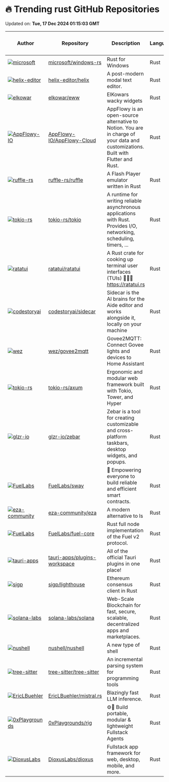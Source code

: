 # 🔥 Trending rust GitHub Repositories

Updated on: **Tue, 17 Dec 2024 01:15:03 GMT**

| Author | Repository | Description | Language | ⭐ Total Stars | 🌟 Stars Today |
|--------|------------|-------------|----------|----------------|----------------|
| [![microsoft](https://avatars.githubusercontent.com/u/9845234?s=40&v=4)](https://github.com/microsoft) | [microsoft/windows-rs](https://github.com/microsoft/windows-rs) | Rust for Windows | Rust | 10734 | 141 |
| [![helix-editor](https://avatars.githubusercontent.com/u/1372918?s=40&v=4)](https://github.com/helix-editor) | [helix-editor/helix](https://github.com/helix-editor/helix) | A post-modern modal text editor. | Rust | 34295 | 29 |
| [![elkowar](https://avatars.githubusercontent.com/u/5300871?s=40&v=4)](https://github.com/elkowar) | [elkowar/eww](https://github.com/elkowar/eww) | ElKowars wacky widgets | Rust | 9571 | 20 |
| [![AppFlowy-IO](https://private-avatars.githubusercontent.com/u/33050391?jwt=eyJhbGciOiJIUzI1NiIsInR5cCI6IkpXVCJ9.eyJpc3MiOiJnaXRodWIuY29tIiwiYXVkIjoicmF3LmdpdGh1YnVzZXJjb250ZW50LmNvbSIsImtleSI6ImtleTEiLCJleHAiOjE3MzQzODU1MDAsIm5iZiI6MTczNDM4NDMwMCwicGF0aCI6Ii91LzMzMDUwMzkxIn0.fFhgVANHKPxZAYdm2FjjaQAbkHq-0p8cICAshvm51VY&s=40&v=4)](https://github.com/AppFlowy-IO) | [AppFlowy-IO/AppFlowy-Cloud](https://github.com/AppFlowy-IO/AppFlowy-Cloud) | AppFlowy is an open-source alternative to Notion. You are in charge of your data and customizations. Built with Flutter and Rust. | Rust | 1134 | 6 |
| [![ruffle-rs](https://private-avatars.githubusercontent.com/u/108736?jwt=eyJhbGciOiJIUzI1NiIsInR5cCI6IkpXVCJ9.eyJpc3MiOiJnaXRodWIuY29tIiwiYXVkIjoicmF3LmdpdGh1YnVzZXJjb250ZW50LmNvbSIsImtleSI6ImtleTEiLCJleHAiOjE3MzQzODU4MDAsIm5iZiI6MTczNDM4NDYwMCwicGF0aCI6Ii91LzEwODczNiJ9.DTeu_GgW5IoJMZL0CAxIW_JrxwyJraztxcPGuBpBGOU&s=40&v=4)](https://github.com/ruffle-rs) | [ruffle-rs/ruffle](https://github.com/ruffle-rs/ruffle) | A Flash Player emulator written in Rust | Rust | 15869 | 10 |
| [![tokio-rs](https://private-avatars.githubusercontent.com/u/33116358?jwt=eyJhbGciOiJIUzI1NiIsInR5cCI6IkpXVCJ9.eyJpc3MiOiJnaXRodWIuY29tIiwiYXVkIjoicmF3LmdpdGh1YnVzZXJjb250ZW50LmNvbSIsImtleSI6ImtleTEiLCJleHAiOjE3MzQzODU2ODAsIm5iZiI6MTczNDM4NDQ4MCwicGF0aCI6Ii91LzMzMTE2MzU4In0.CvDbUNHEdwHMmyY-qB-rFCbywAsKHIs524G4DmC2XKE&s=40&v=4)](https://github.com/tokio-rs) | [tokio-rs/tokio](https://github.com/tokio-rs/tokio) | A runtime for writing reliable asynchronous applications with Rust. Provides I/O, networking, scheduling, timers, ... | Rust | 27366 | 30 |
| [![ratatui](https://avatars.githubusercontent.com/u/381361?s=40&v=4)](https://github.com/ratatui) | [ratatui/ratatui](https://github.com/ratatui/ratatui) | A Rust crate for cooking up terminal user interfaces (TUIs) 👨‍🍳🐀 https://ratatui.rs | Rust | 11229 | 24 |
| [![codestoryai](https://private-avatars.githubusercontent.com/u/10356126?jwt=eyJhbGciOiJIUzI1NiIsInR5cCI6IkpXVCJ9.eyJpc3MiOiJnaXRodWIuY29tIiwiYXVkIjoicmF3LmdpdGh1YnVzZXJjb250ZW50LmNvbSIsImtleSI6ImtleTEiLCJleHAiOjE3MzQzODU4MDAsIm5iZiI6MTczNDM4NDYwMCwicGF0aCI6Ii91LzEwMzU2MTI2In0.Ebs0Lio2EC2lJcraBQH-20vr62J2DT-Hj6Sik5pk42U&s=40&v=4)](https://github.com/codestoryai) | [codestoryai/sidecar](https://github.com/codestoryai/sidecar) | Sidecar is the AI brains for the Aide editor and works alongside it, locally on your machine | Rust | 251 | 15 |
| [![wez](https://private-avatars.githubusercontent.com/u/117777?jwt=eyJhbGciOiJIUzI1NiIsInR5cCI6IkpXVCJ9.eyJpc3MiOiJnaXRodWIuY29tIiwiYXVkIjoicmF3LmdpdGh1YnVzZXJjb250ZW50LmNvbSIsImtleSI6ImtleTEiLCJleHAiOjE3MzQzODU3NDAsIm5iZiI6MTczNDM4NDU0MCwicGF0aCI6Ii91LzExNzc3NyJ9._rDOBBAaPFEO5AJLTGDlyu5JsPdLAMj78AA4ZbS7nlk&s=40&v=4)](https://github.com/wez) | [wez/govee2mqtt](https://github.com/wez/govee2mqtt) | Govee2MQTT: Connect Govee lights and devices to Home Assistant | Rust | 577 | 6 |
| [![tokio-rs](https://private-avatars.githubusercontent.com/u/718941?jwt=eyJhbGciOiJIUzI1NiIsInR5cCI6IkpXVCJ9.eyJpc3MiOiJnaXRodWIuY29tIiwiYXVkIjoicmF3LmdpdGh1YnVzZXJjb250ZW50LmNvbSIsImtleSI6ImtleTEiLCJleHAiOjE3MzQzODUyNjAsIm5iZiI6MTczNDM4NDA2MCwicGF0aCI6Ii91LzcxODk0MSJ9.VqPgHIoOtLmlbDR_NXS9RYrubDL5TbYs3gWyGKgNXeA&s=40&v=4)](https://github.com/tokio-rs) | [tokio-rs/axum](https://github.com/tokio-rs/axum) | Ergonomic and modular web framework built with Tokio, Tower, and Hyper | Rust | 19608 | 19 |
| [![glzr-io](https://avatars.githubusercontent.com/u/34844898?s=40&v=4)](https://github.com/glzr-io) | [glzr-io/zebar](https://github.com/glzr-io/zebar) | Zebar is a tool for creating customizable and cross-platform taskbars, desktop widgets, and popups. | Rust | 1209 | 26 |
| [![FuelLabs](https://avatars.githubusercontent.com/u/7190144?s=40&v=4)](https://github.com/FuelLabs) | [FuelLabs/sway](https://github.com/FuelLabs/sway) | 🌴 Empowering everyone to build reliable and efficient smart contracts. | Rust | 62596 | 8 |
| [![eza-community](https://private-avatars.githubusercontent.com/u/89321978?jwt=eyJhbGciOiJIUzI1NiIsInR5cCI6IkpXVCJ9.eyJpc3MiOiJnaXRodWIuY29tIiwiYXVkIjoicmF3LmdpdGh1YnVzZXJjb250ZW50LmNvbSIsImtleSI6ImtleTEiLCJleHAiOjE3MzQzODUxNDAsIm5iZiI6MTczNDM4Mzk0MCwicGF0aCI6Ii91Lzg5MzIxOTc4In0.wa-kkGltSRJX3gM3qIO4Iyo-Kpa3bG0LkGqkyIluNug&s=40&v=4)](https://github.com/eza-community) | [eza-community/eza](https://github.com/eza-community/eza) | A modern alternative to ls | Rust | 12944 | 29 |
| [![FuelLabs](https://private-avatars.githubusercontent.com/u/18346821?jwt=eyJhbGciOiJIUzI1NiIsInR5cCI6IkpXVCJ9.eyJpc3MiOiJnaXRodWIuY29tIiwiYXVkIjoicmF3LmdpdGh1YnVzZXJjb250ZW50LmNvbSIsImtleSI6ImtleTEiLCJleHAiOjE3MzQzODUyMDAsIm5iZiI6MTczNDM4NDAwMCwicGF0aCI6Ii91LzE4MzQ2ODIxIn0.sePabl6yNvfkBre21ZpWqEBK3_dkQhVQ7uio1zTgdzU&s=40&v=4)](https://github.com/FuelLabs) | [FuelLabs/fuel-core](https://github.com/FuelLabs/fuel-core) | Rust full node implementation of the Fuel v2 protocol. | Rust | 57979 | 15 |
| [![tauri-apps](https://private-avatars.githubusercontent.com/in/2740?jwt=eyJhbGciOiJIUzI1NiIsInR5cCI6IkpXVCJ9.eyJpc3MiOiJnaXRodWIuY29tIiwiYXVkIjoicmF3LmdpdGh1YnVzZXJjb250ZW50LmNvbSIsImtleSI6ImtleTEiLCJleHAiOjE3MzQzODU4MDAsIm5iZiI6MTczNDM4NDYwMCwicGF0aCI6Ii9pbi8yNzQwIn0.oXL8vc-GCZHZ9LAfcFHpPjxuGJoXNOvcTQgGYwIE9Rw&s=40&v=4)](https://github.com/tauri-apps) | [tauri-apps/plugins-workspace](https://github.com/tauri-apps/plugins-workspace) | All of the official Tauri plugins in one place! | Rust | 1023 | 3 |
| [![sigp](https://private-avatars.githubusercontent.com/u/6660660?jwt=eyJhbGciOiJIUzI1NiIsInR5cCI6IkpXVCJ9.eyJpc3MiOiJnaXRodWIuY29tIiwiYXVkIjoicmF3LmdpdGh1YnVzZXJjb250ZW50LmNvbSIsImtleSI6ImtleTEiLCJleHAiOjE3MzQzODUyNjAsIm5iZiI6MTczNDM4NDA2MCwicGF0aCI6Ii91LzY2NjA2NjAifQ.Os2YRZFunz7VEnluNsWAHMtNWvQxTJ3Sx4Uul6dkFz0&s=40&v=4)](https://github.com/sigp) | [sigp/lighthouse](https://github.com/sigp/lighthouse) | Ethereum consensus client in Rust | Rust | 2989 | 2 |
| [![solana-labs](https://private-avatars.githubusercontent.com/u/1281082?jwt=eyJhbGciOiJIUzI1NiIsInR5cCI6IkpXVCJ9.eyJpc3MiOiJnaXRodWIuY29tIiwiYXVkIjoicmF3LmdpdGh1YnVzZXJjb250ZW50LmNvbSIsImtleSI6ImtleTEiLCJleHAiOjE3MzQzODU0NDAsIm5iZiI6MTczNDM4NDI0MCwicGF0aCI6Ii91LzEyODEwODIifQ.DT-U8K_iXaCx-bVzIAZga9lywxGAl7goH6eaIeqc9MI&s=40&v=4)](https://github.com/solana-labs) | [solana-labs/solana](https://github.com/solana-labs/solana) | Web-Scale Blockchain for fast, secure, scalable, decentralized apps and marketplaces. | Rust | 13439 | 14 |
| [![nushell](https://avatars.githubusercontent.com/u/547158?s=40&v=4)](https://github.com/nushell) | [nushell/nushell](https://github.com/nushell/nushell) | A new type of shell | Rust | 32993 | 14 |
| [![tree-sitter](https://private-avatars.githubusercontent.com/u/326587?jwt=eyJhbGciOiJIUzI1NiIsInR5cCI6IkpXVCJ9.eyJpc3MiOiJnaXRodWIuY29tIiwiYXVkIjoicmF3LmdpdGh1YnVzZXJjb250ZW50LmNvbSIsImtleSI6ImtleTEiLCJleHAiOjE3MzQzODUxNDAsIm5iZiI6MTczNDM4Mzk0MCwicGF0aCI6Ii91LzMyNjU4NyJ9.u9wmdd0vY5vOlzaGhozjhsrehAXkVA3CU-ZkkAwuL5c&s=40&v=4)](https://github.com/tree-sitter) | [tree-sitter/tree-sitter](https://github.com/tree-sitter/tree-sitter) | An incremental parsing system for programming tools | Rust | 18996 | 14 |
| [![EricLBuehler](https://private-avatars.githubusercontent.com/u/65165915?jwt=eyJhbGciOiJIUzI1NiIsInR5cCI6IkpXVCJ9.eyJpc3MiOiJnaXRodWIuY29tIiwiYXVkIjoicmF3LmdpdGh1YnVzZXJjb250ZW50LmNvbSIsImtleSI6ImtleTEiLCJleHAiOjE3MzQzODU4MDAsIm5iZiI6MTczNDM4NDYwMCwicGF0aCI6Ii91LzY1MTY1OTE1In0.qUdMUhLtiaiVfMkQ090obJCujJJjtCAQbFcEl1OWzug&s=40&v=4)](https://github.com/EricLBuehler) | [EricLBuehler/mistral.rs](https://github.com/EricLBuehler/mistral.rs) | Blazingly fast LLM inference. | Rust | 4676 | 7 |
| [![0xPlaygrounds](https://private-avatars.githubusercontent.com/u/3653954?jwt=eyJhbGciOiJIUzI1NiIsInR5cCI6IkpXVCJ9.eyJpc3MiOiJnaXRodWIuY29tIiwiYXVkIjoicmF3LmdpdGh1YnVzZXJjb250ZW50LmNvbSIsImtleSI6ImtleTEiLCJleHAiOjE3MzQzODU0NDAsIm5iZiI6MTczNDM4NDI0MCwicGF0aCI6Ii91LzM2NTM5NTQifQ.AaHJzS--nCyqxlrBvxBJ49hSwRhM_O5IQ0-D_f5BhQQ&s=40&v=4)](https://github.com/0xPlaygrounds) | [0xPlaygrounds/rig](https://github.com/0xPlaygrounds/rig) | ⚙️🦀 Build portable, modular & lightweight Fullstack Agents | Rust | 1026 | 72 |
| [![DioxusLabs](https://avatars.githubusercontent.com/u/10237910?s=40&v=4)](https://github.com/DioxusLabs) | [DioxusLabs/dioxus](https://github.com/DioxusLabs/dioxus) | Fullstack app framework for web, desktop, mobile, and more. | Rust | 23197 | 197 |
